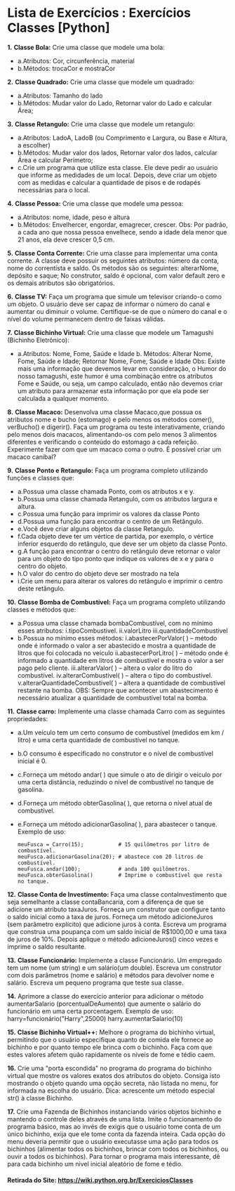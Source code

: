# Lista de Exercícios : Exercícios Classes [Python]

**1.** <b>Classe Bola:</b> Crie uma classe que modele uma bola:

*	a.Atributos: Cor, circunferência, material
*	b.Métodos: trocaCor e mostraCor

**2.** <b>Classe Quadrado:</b> Crie uma classe que modele um quadrado:

*	a.Atributos: Tamanho do lado
*	b.Métodos: Mudar valor do Lado, Retornar valor do Lado e calcular Área;

**3.** <b>Classe Retangulo:</b> Crie uma classe que modele um retangulo:

*	a.Atributos: LadoA, LadoB (ou Comprimento e Largura, ou Base e Altura, a escolher)
*	b.Métodos: Mudar valor dos lados, Retornar valor dos lados, calcular Área e calcular Perímetro;
*	c.Crie um programa que utilize esta classe. Ele deve pedir ao usuário que informe as medidades de um local. Depois, deve criar um objeto com as medidas e calcular a quantidade de pisos e de rodapés necessárias para o local.

**4.** <b>Classe Pessoa:</b> Crie uma classe que modele uma pessoa:

*	a.Atributos: nome, idade, peso e altura
*	b.Métodos: Envelhercer, engordar, emagrecer, crescer. Obs: Por padrão, a cada ano que nossa pessoa envelhece, sendo a idade dela menor que 21 anos, ela deve crescer 0,5 cm.

**5.** <b>Classe Conta Corrente:</b> Crie uma classe para implementar uma conta corrente. A classe deve possuir os seguintes atributos: número da conta, nome do correntista e saldo. Os métodos são os seguintes: alterarNome, depósito e saque; No construtor, saldo é opcional, com valor default zero e os demais atributos são obrigatórios.

**6.** <b>Classe TV:</b> Faça um programa que simule um televisor criando-o como um objeto. O usuário deve ser capaz de informar o número do canal e aumentar ou diminuir o volume. Certifique-se de que o número do canal e o nível do volume permanecem dentro de faixas válidas.

**7.** <b>Classe Bichinho Virtual:</b> Crie uma classe que modele um Tamagushi (Bichinho Eletrônico):

*	a.Atributos: Nome, Fome, Saúde e Idade b. Métodos: Alterar Nome, Fome, Saúde e Idade; Retornar Nome, Fome, Saúde e Idade Obs: Existe mais uma informação que devemos levar em consideração, o Humor do nosso tamagushi, este humor é uma combinação entre os atributos Fome e Saúde, ou seja, um campo calculado, então não devemos criar um atributo para armazenar esta informação por que ela pode ser calculada a qualquer momento.

**8.** <b>Classe Macaco:</b> Desenvolva uma classe Macaco,que possua os atributos nome e bucho (estomago) e pelo menos os métodos comer(), verBucho() e digerir(). Faça um programa ou teste interativamente, criando pelo menos dois macacos, alimentando-os com pelo menos 3 alimentos diferentes e verificando o conteúdo do estomago a cada refeição. Experimente fazer com que um macaco coma o outro. É possível criar um macaco canibal?

**9.** <b>Classe Ponto e Retangulo:</b> Faça um programa completo utilizando funções e classes que:

*	a.Possua uma classe chamada Ponto, com os atributos x e y.
*	b.Possua uma classe chamada Retangulo, com os atributos largura e altura.
*	c.Possua uma função para imprimir os valores da classe Ponto
*	d.Possua uma função para encontrar o centro de um Retângulo.
*	e.Você deve criar alguns objetos da classe Retangulo.
*	f.Cada objeto deve ter um vértice de partida, por exemplo, o vértice inferior esquerdo do retângulo, que deve ser um objeto da classe Ponto.
*	g.A função para encontrar o centro do retângulo deve retornar o valor para um objeto do tipo ponto que indique os valores de x e y para o centro do objeto.
*	h.O valor do centro do objeto deve ser mostrado na tela
*	i.Crie um menu para alterar os valores do retângulo e imprimir o centro deste retângulo.

**10.** <b>Classe Bomba de Combustível:</b> Faça um programa completo utilizando classes e métodos que:

*	a.Possua uma classe chamada bombaCombustível, com no mínimo esses atributos:
		i.tipoCombustivel.
		ii.valorLitro
		iii.quantidadeCombustivel
*	b.Possua no mínimo esses métodos:
		i.abastecerPorValor( ) – método onde é informado o valor a ser abastecido e mostra a quantidade de litros que foi colocada no veículo
		ii.abastecerPorLitro( ) – método onde é informado a quantidade em litros de combustível e mostra o valor a ser pago pelo cliente.
		iii.alterarValor( ) – altera o valor do litro do combustível.
		iv.alterarCombustivel( ) – altera o tipo do combustível.
		v.alterarQuantidadeCombustivel( ) – altera a quantidade de combustível restante na bomba.
OBS: Sempre que acontecer um abastecimento é necessário atualizar a quantidade de combustível total na bomba.

**11.** <b>Classe carro:</b> Implemente uma classe chamada Carro com as seguintes propriedades:

*	a.Um veículo tem um certo consumo de combustível (medidos em km / litro) e uma certa quantidade de combustível no tanque.
*	b.O consumo é especificado no construtor e o nível de combustível inicial é 0.
*	c.Forneça um método andar( ) que simule o ato de dirigir o veículo por uma certa distância, reduzindo o nível de combustível no tanque de gasolina.
*	d.Forneça um método obterGasolina( ), que retorna o nível atual de combustível.
*	e.Forneça um método adicionarGasolina( ), para abastecer o tanque. Exemplo de uso:

		meuFusca = Carro(15);           # 15 quilômetros por litro de combustível. 
		meuFusca.adicionarGasolina(20); # abastece com 20 litros de combustível. 
		meuFusca.andar(100);            # anda 100 quilômetros.
		meuFusca.obterGasolina()        # Imprime o combustível que resta no tanque.

**12.** <b>Classe Conta de Investimento:</b> Faça uma classe contaInvestimento que seja semelhante a classe contaBancaria, com a diferença de que se adicione um atributo taxaJuros. Forneça um construtor que configure tanto o saldo inicial como a taxa de juros. Forneça um método adicioneJuros (sem parâmetro explícito) que adicione juros à conta. Escreva um programa que construa uma poupança com um saldo inicial de R$1000,00 e uma taxa de juros de 10%. Depois aplique o método adicioneJuros() cinco vezes e imprime o saldo resultante.

**13.** <b>Classe Funcionário:</b> Implemente a classe Funcionário. Um empregado tem um nome (um string) e um salário(um double). Escreva um construtor com dois parâmetros (nome e salário) e métodos para devolver nome e salário. Escreva um pequeno programa que teste sua classe.

**14.** Aprimore a classe do exercício anterior para adicionar o método aumentarSalario (porcentualDeAumento) que aumente o salário do funcionário em uma certa porcentagem.
	Exemplo de uso:
		harry=funcionário("Harry",25000)
		harry.aumentarSalario(10)

**15.** <b>Classe Bichinho Virtual++:</b> Melhore o programa do bichinho virtual, permitindo que o usuário especifique quanto de comida ele fornece ao bichinho e por quanto tempo ele brinca com o bichinho. Faça com que estes valores afetem quão rapidamente os níveis de fome e tédio caem.

**16.** Crie uma "porta escondida" no programa do programa do bichinho virtual que mostre os valores exatos dos atributos do objeto. Consiga isto mostrando o objeto quando uma opção secreta, não listada no menu, for informada na escolha do usuário. Dica: acrescente um método especial str() à classe Bichinho.

**17.** Crie uma Fazenda de Bichinhos instanciando vários objetos bichinho e mantendo o controle deles através de uma lista. Imite o funcionamento do programa básico, mas ao invés de exigis que o usuário tome conta de um único bichinho, exija que ele tome conta da fazenda inteira. Cada opção do menu deveria permitir que o usuário executasse uma ação para todos os bichinhos (alimentar todos os bichinhos, brincar com todos os bichinhos, ou ouvir a todos os bichinhos). Para tornar o programa mais interessante, dê para cada bichinho um nivel inicial aleatório de fome e tédio.

#### Retirada do Site: https://wiki.python.org.br/ExerciciosClasses
